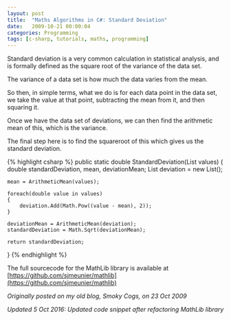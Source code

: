 ```yaml
---
layout: post
title:  "Maths Algorithms in C#: Standard Deviation"
date:   2009-10-21 00:00:04
categories: Programming
tags: [c-sharp, tutorials, maths, programming]
---
```


Standard deviation is a very common calculation in statistical analysis, and is formally defined as the square root of the variance of the data set.

The variance of a data set is how much the data varies from the mean.

So then, in simple terms, what we do is for each data point in the data set, we take the value at that point, subtracting the mean from it, and then squaring it.

Once we have the data set of deviations, we can then find the arithmetic mean of this, which is the variance.

The final step here is to find the squareroot of this which gives us the standard deviation.

{% highlight csharp %}
public static double StandardDeviation(List<double> values)
{
	double standardDeviation, mean, deviationMean;
	List<double> deviation = new List<double>();
	
	mean = ArithmeticMean(values);

	foreach(double value in values)
	{
		deviation.Add(Math.Pow((value - mean), 2));
	}

	deviationMean = ArithmeticMean(deviation);
	standardDeviation = Math.Sqrt(deviationMean);

	return standardDeviation;
}
{% endhighlight %}

The full sourcecode for the MathLib library is available at [https://github.com/sjmeunier/mathlib](https://github.com/sjmeunier/mathlib)

_Originally posted on my old blog, Smoky Cogs, on 23 Oct 2009_

_Updated 5 Oct 2016: Updated code snippet after refactoring MathLib library_